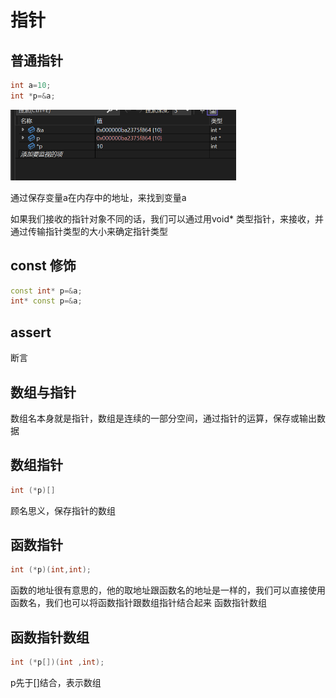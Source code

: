 # 指针

## 普通指针

```c++
int a=10;
int *p=&a;
```

<img src="picture/image-20240328153249444.png" alt="image-20240328153249444" style="zoom:50%;" />

通过保存变量a在内存中的地址，来找到变量a

如果我们接收的指针对象不同的话，我们可以通过用void*  类型指针，来接收，并通过传输指针类型的大小来确定指针类型

## const 修饰



```c++
const int* p=&a;
int* const p=&a; 
```

## assert

断言

## 数组与指针

数组名本身就是指针，数组是连续的一部分空间，通过指针的运算，保存或输出数据

## 数组指针

```c++
int (*p)[]
```

顾名思义，保存指针的数组

## 函数指针

```c++
int (*p)(int,int);
```

函数的地址很有意思的，他的取地址跟函数名的地址是一样的，我们可以直接使用函数名，我们也可以将函数指针跟数组指针结合起来   函数指针数组

## 函数指针数组

```c++
int (*p[])(int ,int);
```

p先于[]结合，表示数组